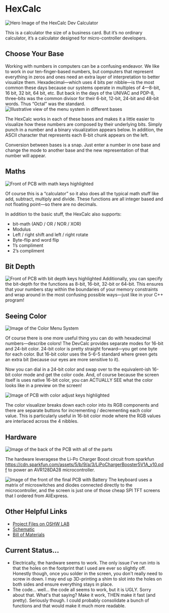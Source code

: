 # HexCalc
![Hero Image of the HexCalc Dev Calculator](images/HexCalc_Hero.jpeg)

This is a calculator the size of a business card. But it’s no ordinary calculator, it’s a calculator designed for micro-controller developers.



## Choose Your Base
Working with numbers in computers can be a confusing endeavor. We like to work in our ten-finger-based numbers, but computers that represent everything in zeros and ones need an extra layer of interpretation to better visualize them. Hexadecimal—which uses 4 bits per nibble—is the most common these days because our systems operate in multiples of 4—8-bit, 16 bit, 32 bit, 64 bit, etc. But back in the days of the UNIVAC and PDP-8, three-bits was the common divisor for their 6-bit, 12-bit, 24-bit and 48-bit words. Thus “Octal” was the standard.
![Illustrative view of the menu system in different bases](images/HexCalc_Nums.png)

The HexCalc works in each of these bases and makes it a little easier to visualize how these numbers are composed by their underlying bits. Simply punch in a number and a binary visualization appears below. In addition, the ASCII character that represents each 8-bit chunk appears on the left.

Conversion between bases is a snap. Just enter a number in one base and change the mode to another base and the new representation of that number will appear.



## Maths
![Front of PCB with math keys highlighted](images/Maths.png)

Of course this is a “calculator” so it also does all the typical math stuff like add, subtract, multiply and divide. These functions are all integer based and not floating point—so there are no decimals. 

In addition to the basic stuff, the HexCalc also supports: 

* bit-math (AND / OR / NOR / XOR)
* Modulus
* Left / right shift and left / right rotate
* Byte-flip and word flip
* 1’s compliment
* 2’s compliment



## Bit Depth

![Front of PCB with bit depth keys highlighted](images/Base_BitDepth.png)
Additionally, you can specify the bit-depth for the functions as 8-bit, 16-bit, 32-bit or 64-bit. This ensures that your numbers stay within the boundaries of your memory constraints and wrap around in the most confusing possible ways—just like in your C++ program!



## Seeing Color

![Image of the Color Menu System](images/HexCalc_Colors.png)

Of course there is one more useful thing you can do with hexadecimal numbers—describe colors! The DevCalc provides separate modes for 16-bit and 24-bit color. 24-bit color is pretty straight forward—you get one byte for each color. But 16-bit color uses the 5-6-5 standard where green gets an extra bit (because our eyes are more sensitive to it).

Now you can dial in a 24-bit color and swap over to the equivalent-ish 16-bit color mode and get the color code. And, of course because the screen itself is uses native 16-bit color, you can ACTUALLY SEE what the color looks like in a preview on the screen! 

![Image of PCB with color adjust keys highlighted](images/RGB_Adjust.png)

The color visualizer breaks down each color into its RGB components and there are separate buttons for incrementing / decrementing each color value. This is particularly useful in 16-bit color mode where the RGB values are interlaced across the 4 nibbles. 



## Hardware
![Image of the back of the PCB with all of the parts](images/Hex_Calc_3D_Back.png)

The hardware leveragese the Li-Po Charger Boost circuit from sparkfun https://cdn.sparkfun.com/assets/5/b/9/a/3/LiPoChargerBooster5V1A_v10.pdf to power an AVR128DA28 microcontroller. 

![Image of the front of the final PCB with Battery](images/HexCalc_Large.jpeg)
The keyboard uses a matrix of microswitches and diodes connected directly to the microcontroller, and the screen is just one of those cheap SPI TFT screens that I ordered from AliExpress.



## Other Helpful Links
* [Project Files on OSHW LAB](https://oshwlab.com/tyler.klein/hexcalc)
* [Schematic](schematic/Schematic_HexCalc_2024-06-30.pdf)
* [Bill of Materials](schematic/HexCalc_BOM_2024-06-30.csv)


## Current Status...
* Electrically, the hardware seems to work. The only issue I've run into is that the holes on the footprint that I used are ever so slightly off. Honestly though, once you solder in the screen, you don't really need to screw in down. I may end up 3D-printing a shim to slot into the holes on both sides and ensure everything stays in place.
* The code... well... the code all seems to work, but it is UGLY. Sorry about that. What's that saying? Make it work, THEN make it fast (and pretty). Seriously though. I could probably consolidate a bunch of functions and that would make it much more readable.